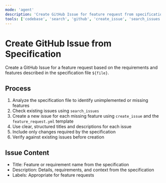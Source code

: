 ```yaml
---
mode: 'agent'
description: 'Create GitHub Issue for feature request from specification file using feature_request.yml template.'
tools: ['codebase', 'search', 'github', 'create_issue', 'search_issues', 'update_issue']
---
```

# Create GitHub Issue from Specification

Create a GitHub Issue for a feature request based on the requirements and features described in the specification file `${file}`.

## Process

1. Analyze the specification file to identify unimplemented or missing features
2. Check existing issues using `search_issues`
3. Create a new issue for each missing feature using `create_issue` and the `feature_request.yml` template
4. Use clear, structured titles and descriptions for each issue
5. Include only changes required by the specification
6. Verify against existing issues before creation

## Issue Content

- Title: Feature or requirement name from the specification
- Description: Details, requirements, and context from the specification
- Labels: Appropriate for feature requests
